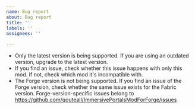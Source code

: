 ```yaml
---
name: Bug report
about: Bug report
title: ''
labels: ''
assignees: ''

---
```


* Only the latest version is being supported. If you are using an outdated version, upgrade to the latest version.
* If you find an issue, check whether this issue happens with only this mod. If not, check which mod it's incompatible with.
* The Forge version is not being supported. If you find an issue of the Forge version, check whether the same issue exists for the Fabric version. Forge-version-specific issues belong to  https://github.com/qouteall/ImmersivePortalsModForForge/issues
